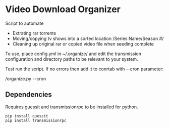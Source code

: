 Video Download Organizer
===

Script to automate
* Extrating rar torrents
* Moving/copying tv shows into a sorted location <destination dir>/Series Name/Season #/
* Cleaning up original rar or copied video file when seeding complete

To use, place config.yml in ~/.organize/ and edit the transmission configuration and directory paths to be relevant to your system.

Test run the script. If no errors then add it to conrtab with --cron parameter:

<pathto>/organize.py --cron

Dependencies
----
Requires guessit and transmissionrpc to be installed for python.

	pip install guessit
	pip install transmissionrpc
